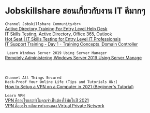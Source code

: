 # Jobskillshare สอนเกี่ยวกับงาน IT ดีมากๆ
 ```Channel Jobskillshare Community<br> ```<br>
 [Active Directory Training For Entry Level Help Desk](https://www.youtube.com/watch?v=zrCNGzwLjcU)<br>
 [IT Skills Testing, Active Directory, Office 365, Outlook](https://www.youtube.com/watch?v=Wb7cSHheFT8)<br>
 [Hot Seat | IT Skills Testing for Entry Level IT Professionals](https://www.youtube.com/watch?v=MimInKaFr3Q)<br>
 [IT Support Training - Day 1 - Training Concepts, Domain Controller](https://www.youtube.com/watch?v=4bYduTucOQM&list=RDCMUC2fYCeDDpXrQVjSPdJY4lyA&start_radio=1&rv=4bYduTucOQM&t=6)<br>
 
  ``` Learn Windows Server 2019 Using Server Manager```<br>
 [Remotely Administering Windows Server 2019 Using Server Manage](https://www.bing.com/videos/search?q=server+manager&docid=608028457112241911&mid=1257452D7E648E4DE2BD1257452D7E648E4DE2BD&view=detail&FORM=VIRE)<br>
 []()<br>
 []()<br>
 []()<br>
  ```Channel All Things Secured```<br>
  ```Hack-Proof Your Online Life (Tips and Tutorials ON:)```<br>
  [How to Setup a VPN on a Computer in 2021 (Beginner's Tutorial)](https://www.youtube.com/watch?v=6pcUEOSpWb0)<br>
  
 ```Learn VPN ```<br>
[VPN คืออะไรและทำไมคุณจำเป็นต้องใช้มันในปี 2021](https://th.vpnmentor.com/blog/%E0%B8%84%E0%B8%B3%E0%B9%81%E0%B8%99%E0%B8%B0%E0%B8%99%E0%B8%B3-vpn-%E0%B8%AA%E0%B8%B3%E0%B8%AB%E0%B8%A3%E0%B8%B1%E0%B8%9A%E0%B8%A1%E0%B8%B7%E0%B8%AD%E0%B9%83%E0%B8%AB%E0%B8%A1%E0%B9%88/)<br>
[VPN คืออะไร หลักการทำงานของ Virtual Private Network](https://www.youtube.com/watch?v=oMJ_YmKGluA)<br>
[]()<br>
[]()<br>
